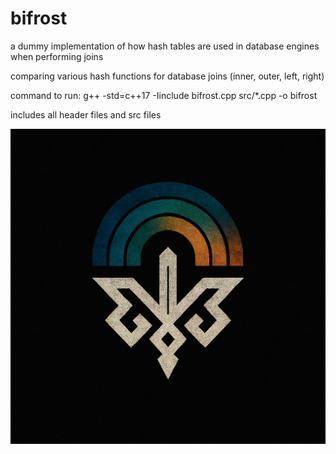 # bifrost

a dummy implementation of how hash tables are used in database engines when performing joins

comparing various hash functions for database joins (inner, outer, left, right)

command to run: g++ -std=c++17 -Iinclude bifrost.cpp src/*.cpp -o bifrost

includes all header files and src files

![Alt text](./assets/uqn12o5d.png)